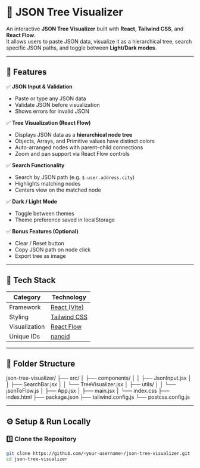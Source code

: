 # 🌳 JSON Tree Visualizer

An interactive **JSON Tree Visualizer** built with **React**, **Tailwind CSS**, and **React Flow**.  
It allows users to paste JSON data, visualize it as a hierarchical tree, search specific JSON paths, and toggle between **Light/Dark modes**.

---

## 🚀 Features

✅ **JSON Input & Validation**  
- Paste or type any JSON data  
- Validate JSON before visualization  
- Shows errors for invalid JSON  

✅ **Tree Visualization (React Flow)**  
- Displays JSON data as a **hierarchical node tree**  
- Objects, Arrays, and Primitive values have distinct colors  
- Auto-arranged nodes with parent–child connections  
- Zoom and pan support via React Flow controls  

✅ **Search Functionality**  
- Search by JSON path (e.g. `$.user.address.city`)  
- Highlights matching nodes  
- Centers view on the matched node  

✅ **Dark / Light Mode**  
- Toggle between themes  
- Theme preference saved in localStorage  

✅ **Bonus Features (Optional)**  
- Clear / Reset button  
- Copy JSON path on node click  
- Export tree as image  

---

## 🧰 Tech Stack

| Category | Technology |
|-----------|-------------|
| Framework | [React (Vite)](https://vitejs.dev/) |
| Styling | [Tailwind CSS](https://tailwindcss.com/) |
| Visualization | [React Flow](https://reactflow.dev/) |
| Unique IDs | [nanoid](https://github.com/ai/nanoid) |

---

## 🧩 Folder Structure

json-tree-visualizer/
├── src/
│ ├── components/
│ │ ├── JsonInput.jsx
│ │ ├── SearchBar.jsx
│ │ └── TreeVisualizer.jsx
│ ├── utils/
│ │ └── jsonToFlow.js
│ ├── App.jsx
│ ├── main.jsx
│ └── index.css
├── index.html
├── package.json
├── tailwind.config.js
└── postcss.config.js


---

## ⚙️ Setup & Run Locally

### 1️⃣ Clone the Repository
```bash
git clone https://github.com/<your-username>/json-tree-visualizer.git
cd json-tree-visualizer